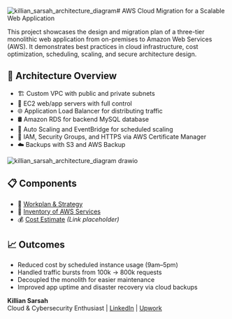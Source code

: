 ![killian_sarsah_architecture_diagram](https://github.com/user-attachments/assets/1383b7c6-30c2-41d2-aad3-7c939e87f938)# AWS Cloud Migration for a Scalable Web Application

This project showcases the design and migration plan of a three-tier monolithic web application from on-premises to Amazon Web Services (AWS). It demonstrates best practices in cloud infrastructure, cost optimization, scheduling, scaling, and secure architecture design.

## 🧱 Architecture Overview

- 🏗️ Custom VPC with public and private subnets
- 🚀 EC2 web/app servers with full control
- 🌐 Application Load Balancer for distributing traffic
- 🛢️ Amazon RDS for backend MySQL database
- 🧠 Auto Scaling and EventBridge for scheduled scaling
- 🔐 IAM, Security Groups, and HTTPS via AWS Certificate Manager
- ☁️ Backups with S3 and AWS Backup

![killian_sarsah_architecture_diagram drawio](https://github.com/user-attachments/assets/6c7898a7-8a32-46d0-878b-c09b367bd1ce)


## 📋 Components

- 📃 [Workplan & Strategy]()
- 🧰 [Inventory of AWS Services](docs/inventory-report.md)
- 💰 [Cost Estimate](https://calculator.aws.amazon.com/#/estimate?id=...) *(Link placeholder)*

## 📈 Outcomes

- Reduced cost by scheduled instance usage (9am–5pm)
- Handled traffic bursts from 100k → 800k requests
- Decoupled the monolith for easier maintenance
- Improved app uptime and disaster recovery via cloud backups



**Killian Sarsah**  
Cloud & Cybersecurity Enthusiast | [LinkedIn](https://linkedin.com/in/your-link) | [Upwork](https://www.upwork.com/freelancers/~01e979827cca6d421f)
